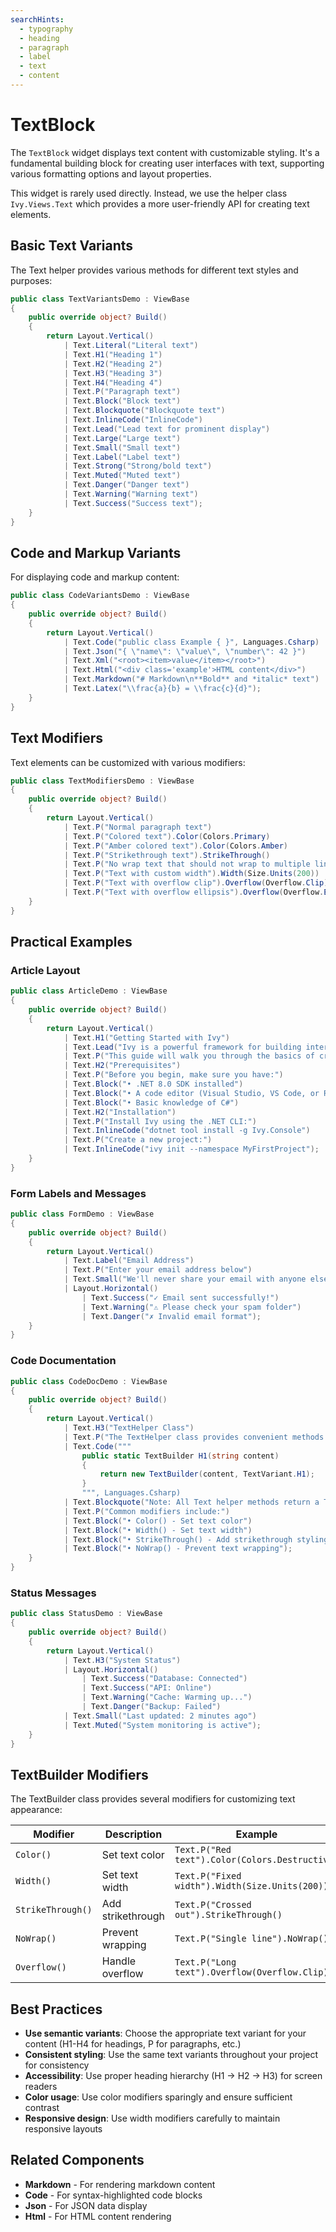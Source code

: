 ```yaml
---
searchHints:
  - typography
  - heading
  - paragraph
  - label
  - text
  - content
---
```


# TextBlock

The `TextBlock` widget displays text content with customizable styling. It's a fundamental building block for creating user interfaces with text, supporting various formatting options and layout properties.

This widget is rarely used directly. Instead, we use the helper class `Ivy.Views.Text` which provides a more user-friendly API for creating text elements.

## Basic Text Variants

The Text helper provides various methods for different text styles and purposes:

```csharp demo-below 
public class TextVariantsDemo : ViewBase
{   
    public override object? Build()
    {
        return Layout.Vertical()
            | Text.Literal("Literal text")
            | Text.H1("Heading 1")
            | Text.H2("Heading 2") 
            | Text.H3("Heading 3")
            | Text.H4("Heading 4")
            | Text.P("Paragraph text")
            | Text.Block("Block text")
            | Text.Blockquote("Blockquote text")
            | Text.InlineCode("InlineCode")
            | Text.Lead("Lead text for prominent display")
            | Text.Large("Large text")
            | Text.Small("Small text")
            | Text.Label("Label text")
            | Text.Strong("Strong/bold text")
            | Text.Muted("Muted text")
            | Text.Danger("Danger text")
            | Text.Warning("Warning text")
            | Text.Success("Success text");
    }
}
```

## Code and Markup Variants

For displaying code and markup content:

```csharp demo-tabs 
public class CodeVariantsDemo : ViewBase
{   
    public override object? Build()
    {
        return Layout.Vertical()
            | Text.Code("public class Example { }", Languages.Csharp)
            | Text.Json("{ \"name\": \"value\", \"number\": 42 }")
            | Text.Xml("<root><item>value</item></root>")
            | Text.Html("<div class='example'>HTML content</div>")
            | Text.Markdown("# Markdown\n**Bold** and *italic* text")
            | Text.Latex("\\frac{a}{b} = \\frac{c}{d}");
    }
}
```

## Text Modifiers

Text elements can be customized with various modifiers:

```csharp demo-tabs 
public class TextModifiersDemo : ViewBase
{   
    public override object? Build()
    {
        return Layout.Vertical()
            | Text.P("Normal paragraph text")
            | Text.P("Colored text").Color(Colors.Primary)
            | Text.P("Amber colored text").Color(Colors.Amber)
            | Text.P("Strikethrough text").StrikeThrough()
            | Text.P("No wrap text that should not wrap to multiple lines").NoWrap()
            | Text.P("Text with custom width").Width(Size.Units(200))
            | Text.P("Text with overflow clip").Overflow(Overflow.Clip).Width(Size.Units(100))
            | Text.P("Text with overflow ellipsis").Overflow(Overflow.Ellipsis).Width(Size.Units(100));
    }
}
```

## Practical Examples

### Article Layout

```csharp demo-tabs 
public class ArticleDemo : ViewBase
{   
    public override object? Build()
    {
        return Layout.Vertical()
            | Text.H1("Getting Started with Ivy")
            | Text.Lead("Ivy is a powerful framework for building interactive web applications with C#.")
            | Text.P("This guide will walk you through the basics of creating your first Ivy project. You'll learn about widgets, layouts, and how to structure your code effectively.")
            | Text.H2("Prerequisites")
            | Text.P("Before you begin, make sure you have:")
            | Text.Block("• .NET 8.0 SDK installed")
            | Text.Block("• A code editor (Visual Studio, VS Code, or Rider)")
            | Text.Block("• Basic knowledge of C#")
            | Text.H2("Installation")
            | Text.P("Install Ivy using the .NET CLI:")
            | Text.InlineCode("dotnet tool install -g Ivy.Console")
            | Text.P("Create a new project:")
            | Text.InlineCode("ivy init --namespace MyFirstProject");
    }
}
```

### Form Labels and Messages

```csharp demo-tabs
public class FormDemo : ViewBase
{   
    public override object? Build()
    {
        return Layout.Vertical()
            | Text.Label("Email Address")
            | Text.P("Enter your email address below")
            | Text.Small("We'll never share your email with anyone else.")
            | Layout.Horizontal()
                | Text.Success("✓ Email sent successfully!")
                | Text.Warning("⚠ Please check your spam folder")
                | Text.Danger("✗ Invalid email format");
    }
}
```

### Code Documentation

```csharp demo-tabs 
public class CodeDocDemo : ViewBase
{   
    public override object? Build()
    {
        return Layout.Vertical()
            | Text.H3("TextHelper Class")
            | Text.P("The TextHelper class provides convenient methods for creating text elements:")
            | Text.Code("""
                public static TextBuilder H1(string content)
                {
                    return new TextBuilder(content, TextVariant.H1);
                }
                """, Languages.Csharp)
            | Text.Blockquote("Note: All Text helper methods return a TextBuilder that supports method chaining for modifiers.")
            | Text.P("Common modifiers include:")
            | Text.Block("• Color() - Set text color")
            | Text.Block("• Width() - Set text width")
            | Text.Block("• StrikeThrough() - Add strikethrough styling")
            | Text.Block("• NoWrap() - Prevent text wrapping");
    }
}
```

### Status Messages

```csharp demo-tabs 
public class StatusDemo : ViewBase
{   
    public override object? Build()
    {
        return Layout.Vertical()
            | Text.H3("System Status")
            | Layout.Horizontal()
                | Text.Success("Database: Connected")
                | Text.Success("API: Online")
                | Text.Warning("Cache: Warming up...")
                | Text.Danger("Backup: Failed")
            | Text.Small("Last updated: 2 minutes ago")
            | Text.Muted("System monitoring is active");
    }
}
```

## TextBuilder Modifiers

The TextBuilder class provides several modifiers for customizing text appearance:

| Modifier | Description | Example |
|----------|-------------|---------|
| `Color()` | Set text color | `Text.P("Red text").Color(Colors.Destructive)` |
| `Width()` | Set text width | `Text.P("Fixed width").Width(Size.Units(200))` |
| `StrikeThrough()` | Add strikethrough | `Text.P("Crossed out").StrikeThrough()` |
| `NoWrap()` | Prevent wrapping | `Text.P("Single line").NoWrap()` |
| `Overflow()` | Handle overflow | `Text.P("Long text").Overflow(Overflow.Clip)` |

## Best Practices

- **Use semantic variants**: Choose the appropriate text variant for your content (H1-H4 for headings, P for paragraphs, etc.)
- **Consistent styling**: Use the same text variants throughout your project for consistency
- **Accessibility**: Use proper heading hierarchy (H1 → H2 → H3) for screen readers
- **Color usage**: Use color modifiers sparingly and ensure sufficient contrast
- **Responsive design**: Use width modifiers carefully to maintain responsive layouts

## Related Components

- **Markdown** - For rendering markdown content
- **Code** - For syntax-highlighted code blocks
- **Json** - For JSON data display
- **Html** - For HTML content rendering
